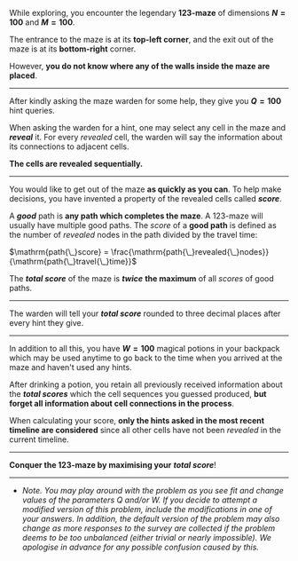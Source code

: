 While exploring, you encounter the legendary **123-maze** of dimensions **$N=100$** and **$M=100$**. 

The entrance to the maze is at its **top-left corner**, and the exit out of the maze is at its **bottom-right** corner.

However, **you do not know where any of the walls inside the maze are placed**.
- - - - - - - - - - - - - - - - - - - - - - - - - - - - - - - - - - - 
After kindly asking the maze warden for some help, they give you **$Q=100$** hint queries.

When asking the warden for a hint, one may select any cell in the maze and ***reveal*** it. 
For every *revealed* cell, the warden will say the information about its connections to adjacent cells. 

**The cells are revealed sequentially.**
- - - - - - - - - - - - - - - - - - - - - - - - - - - - - - - - - - - 
You would like to get out of the maze **as quickly as you can**. 
To help make decisions, you have invented a property of the revealed cells called ***score***.

A ***good*** path is **any path which completes the maze**. A 123-maze will usually have multiple good paths. 
The *score* of a **good path** is defined as the number of *revealed* nodes in the path divided by the travel time:

$\mathrm{path{\_}score} = \frac{\mathrm{path{\_}revealed{\_}nodes}}{\mathrm{path{\_}travel{\_}time}}$

The ***total score*** of the maze is ***twice*** **the maximum** of all *scores* of good paths.
- - - - - - - - - - - - - - - - - - - - - - - - - - - - - - - - - - - 
The warden will tell your ***total score*** rounded to three decimal places after every hint they give.
- - - - - - - - - - - - - - - - - - - - - - - - - - - - - - - - - - - 
In addition to all this, you have **$W=100$** magical potions in your backpack which may be used anytime to go back to the time when you arrived at the maze and haven't used any hints. 

After drinking a potion, you retain all previously received information about the ***total scores*** which the cell sequences you guessed produced, **but forget all information about cell connections in the process**. 

When calculating your score, **only the hints asked in the most recent timeline are considered** since all other cells have not been *revealed* in the current timeline.
- - - - - - - - - - - - - - - - - - - - - - - - - - - - - - - - - - - 
**Conquer the 123-maze by maximising your** ***total score***!
- - - - - - - - - - - - - - - - - - - - - - - - - - - - - - - - - - - 
* *Note.
 You may play around with the problem as you see fit and change values 
of the parameters Q and/or W. If you decide to attempt a modified 
version of this problem, include the modifications in one of your 
answers. In addition, the default version of the problem may also change
 as more responses to the survey are collected if the problem deems to 
be too unbalanced (either trivial or nearly impossible). We apologise in
 advance for any possible confusion caused by this.*
